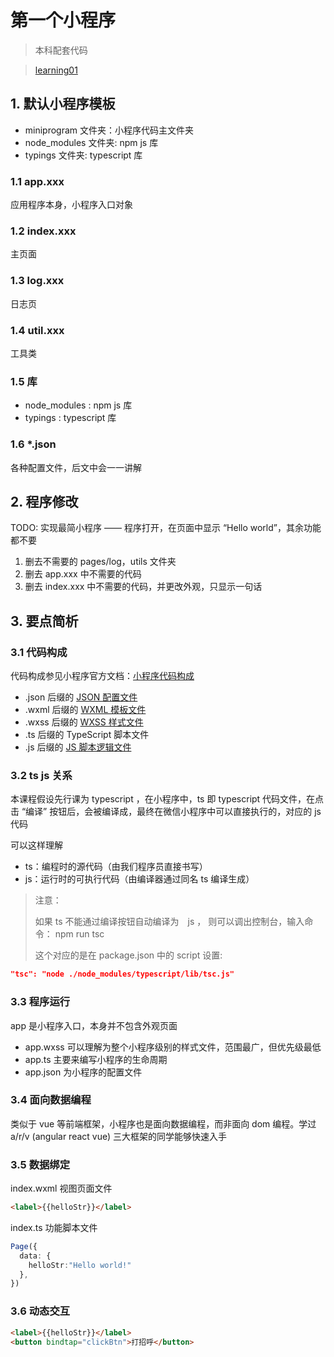 # 第一个小程序

> 本科配套代码

> [learning01]()

## 1. 默认小程序模板

* miniprogram 文件夹：小程序代码主文件夹
* node_modules 文件夹: npm js 库
* typings 文件夹: typescript 库

### 1.1 app.xxx

应用程序本身，小程序入口对象

### 1.2 index.xxx

主页面

### 1.3 log.xxx

日志页

### 1.4 util.xxx

工具类

### 1.5 库

* node_modules : npm js 库
* typings : typescript 库

### 1.6 *.json

各种配置文件，后文中会一一讲解

## 2. 程序修改

TODO: 实现最简小程序 —— 程序打开，在页面中显示 “Hello world”，其余功能都不要

1. 删去不需要的 pages/log，utils 文件夹
2. 删去 app.xxx 中不需要的代码
3. 删去 index.xxx 中不需要的代码，并更改外观，只显示一句话

## 3. 要点简析

### 3.1 代码构成

代码构成参见小程序官方文档：[小程序代码构成](https://developers.weixin.qq.com/miniprogram/dev/framework/quickstart/code.html)
  
* .json 后缀的 [JSON 配置文件](https://developers.weixin.qq.com/miniprogram/dev/framework/quickstart/code.html#JSON-%E9%85%8D%E7%BD%AE)
* .wxml 后缀的 [WXML 模板文件](https://developers.weixin.qq.com/miniprogram/dev/framework/quickstart/code.html#WXML-%E6%A8%A1%E6%9D%BF) 
* .wxss 后缀的 [WXSS 样式文件](https://developers.weixin.qq.com/miniprogram/dev/framework/quickstart/code.html#WXSS-%E6%A0%B7%E5%BC%8F)
* .ts 后缀的 TypeScript 脚本文件
* .js 后缀的 [JS 脚本逻辑文件](https://developers.weixin.qq.com/miniprogram/dev/framework/quickstart/code.html#JS-%E9%80%BB%E8%BE%91%E4%BA%A4%E4%BA%92)

### 3.2 ts js 关系

本课程假设先行课为 typescript ，在小程序中，ts 即 typescript 代码文件，在点击 “编译” 按钮后，会被编译成，最终在微信小程序中可以直接执行的，对应的 js 代码

可以这样理解

* ts：编程时的源代码（由我们程序员直接书写）
* js：运行时的可执行代码（由编译器通过同名 ts 编译生成）

> 注意：
>
> 如果 ts 不能通过编译按钮自动编译为　js ， 则可以调出控制台，输入命令：  npm run tsc
>
>这个对应的是在 package.json 中的 script 设置: 
``` json
"tsc": "node ./node_modules/typescript/lib/tsc.js"
```
### 3.3 程序运行

app 是小程序入口，本身并不包含外观页面

* app.wxss 可以理解为整个小程序级别的样式文件，范围最广，但优先级最低
* app.ts 主要来编写小程序的生命周期
* app.json 为小程序的配置文件

### 3.4 面向数据编程

类似于 vue 等前端框架，小程序也是面向数据编程，而非面向 dom 编程。学过 a/r/v (angular react vue) 三大框架的同学能够快速入手

### 3.5 数据绑定

index.wxml 视图页面文件

``` html
<label>{{helloStr}}</label>
```

index.ts 功能脚本文件

``` ts
Page({
  data: {
    helloStr:"Hello world!"
  },
})
```

### 3.6 动态交互

``` html
<label>{{helloStr}}</label>
<button bindtap="clickBtn">打招呼</button>
```

